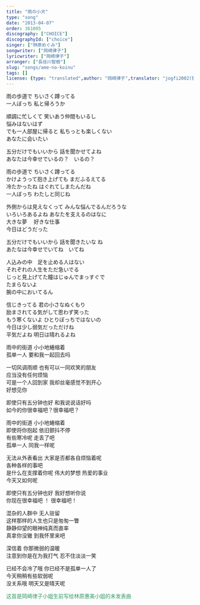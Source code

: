 ```yaml
---
title: "雨の小犬"
type: "song"
date: "2013-04-07"
order: 361005
discography: ["CHOICE"]
discographyId: ["choice"]
singer: ["林原めぐみ"]
songwriter: ["岡崎律子"]
lyricwriter: ["岡崎律子"]
arranger: ["長谷川智樹"]
slug: "songs/ame-no-koinu"
tags: []
license: {type: "translated",author: "岡崎律子",translator: "jogfi2002(镜子)"}
---
```


雨の歩道で ちいさく蹲ってる  
一人ぼっち 私と帰ろうか  
  
順調に忙しくて 笑いあう仲間もいるし  
悩みはないはず  
でも一人部屋に帰ると 私ちっとも楽しくない  
あなたに会いたい  
  
五分だけでもいいから 話を聞かせてよね  
あなたは今幸せでいるの？　いるの？  
  
雨の歩道で ちいさく蹲ってる  
かけようって抱き上げても まだふるえてる  
冷たかったね はぐれてしまたんだね  
一人ぼっち わたしと同じね  
  
外側からは見えなくって みんな悩んでるんだろうな  
いろいろあるよね あなたを支えるのはなに  
大きな夢　 好きな仕事  
今日はどうだった  
  
五分だけでもいいから 話を聞きたいな ね   
あたなは今幸せでいてね　いてね  
  
人込みの中　足を止める人はない  
それぞれの人生をただ急いでる  
じっと見上げてた瞳はじゅんでまっすぐで  
たまらないよ  
腕の中においてるん  
  
信じきってる 君の小さなぬくもり  
励まされてる気がして思わず笑った  
もう寒くないよ ひとりぼっちではないの  
今日は少し弱気だっただけね  
平気だよね 明日は晴れるよね  
  
雨中的街道 小小地蜷缩着  
孤单一人 要和我一起回去吗  
  
一切风调雨顺 也有可以一同欢笑的朋友  
应当没有任何烦恼   
可是一个人回到家 我却丝毫感觉不到开心  
好想见你  
  
即使只有五分钟也好 和我说说话好吗  
如今的你很幸福吧？很幸福吧？  
  
雨中的街道 小小地蜷缩着  
即使将你抱起 依旧颤抖不停  
有些寒冷呢 走丢了吧   
孤单一人 同我一样呢  
  
无法从外表看出 大家是否都各自烦恼着呢  
各种各样的事吧  
是什么在支撑着你呢 伟大的梦想 热爱的事业  
今天又如何呢  
  
即使只有五分钟也好 我好想听你说  
你现在很幸福吧 ！ 很幸福吧！  
  
混杂的人群中 无人驻留  
这样那样的人生也只是匆匆一瞥  
静静仰望的眼神纯真而直率  
真拿你没辙 到我怀里来吧  
  
深信着 你那微弱的温暖  
注意到你是在为我打气 忍不住淡淡一笑  
  
已经不会冷了哦 你已经不是孤单一人了  
今天稍稍有些软弱呢  
没关系哦 明天又是晴天呢  
  
<span style="color: #339966;">这首是岡崎律子小姐生前写给林原惠美小姐的未发表曲</span>
